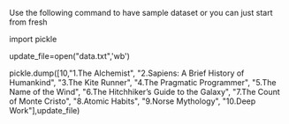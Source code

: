 Use the following command to have sample dataset or you can just start from fresh



import pickle

update_file=open("data.txt",'wb')

pickle.dump([10,"1.The Alchemist", "2.Sapiens: A Brief History of Humankind", "3.The Kite Runner", "4.The Pragmatic Programmer", "5.The Name of the Wind", "6.The Hitchhiker’s Guide to the Galaxy", "7.The Count of Monte Cristo", "8.Atomic Habits", "9.Norse Mythology", "10.Deep Work"],update_file)
